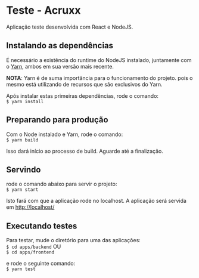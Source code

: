 # Teste - Acruxx

Aplicação teste desenvolvida com React e NodeJS.

## Instalando as dependências
É necessário a existência do runtime do NodeJS instalado, juntamente com o [Yarn](https://yarnpkg.com/en/docs/install), ambos em sua versão mais recente.

**NOTA**: Yarn é de suma importância para o funcionamento do projeto. pois o mesmo está utilizando de recursos que são exclusivos do Yarn.

Após instalar estas primeiras dependências, rode o comando: <br>
`$ yarn install`

## Preparando para produção
Com o Node instalado e Yarn, rode o comando: <br>
`$ yarn build`

Isso dará início ao processo de build. Aguarde até a finalização.

## Servindo
rode o comando abaixo para servir o projeto: <br>
`$ yarn start`

Isto fará com que a aplicação rode no localhost. A aplicação será servida em [http://localhost/](http://localhost/)

## Executando testes
Para testar, mude o diretório para uma das aplicações:<br>
`$ cd apps/backend` OU<br>
`$ cd apps/frontend`

e rode o seguinte comando:<br>
`$ yarn test`
